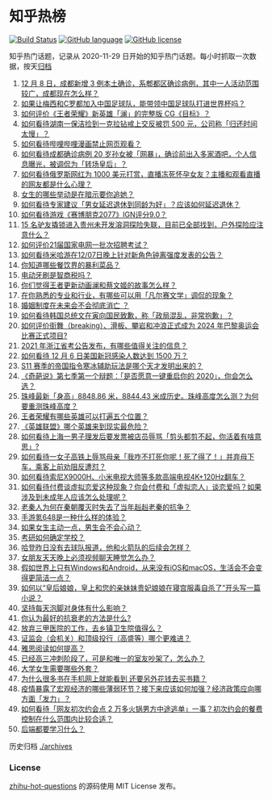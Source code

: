# 知乎热榜
[![Build Status](https://github.com/ToWeLong/zhihu-hot-questions/workflows/CI/badge.svg)](https://github.com/ToWeLong/zhihu-hot-questions/actions)
[![GitHub language](https://img.shields.io/badge/language-golang-orange.svg)](https://golang.org/)
[![GitHub license](https://img.shields.io/github/license/ToWeLong/zhihu-hot-questions)](https://github.com/ToWeLong/zhihu-hot-questions/blob/main/LICENSE)

知乎热门话题，记录从 2020-11-29 日开始的知乎热门话题。每小时抓取一次数据，按天[归档](./archives)

<!-- BEGIN -->

1. [12 月 8 日，成都新增 3 例本土确诊，系郫都区确诊病例，其中一人活动范围较广，成都现在怎么样？](https://www.zhihu.com/question/433711159)
1. [如果让梅西和C罗都加入中国足球队，能带领中国足球队打进世界杯吗？](https://www.zhihu.com/question/357940746)
1. [如何评价《王者荣耀》新英雄「澜」的完整版 CG《目标》？](https://www.zhihu.com/question/433845128)
1. [如何看待湖南一保洁捡到一克拉钻戒上交反被罚 500 元，公司称「归还时间太慢」？](https://www.zhihu.com/question/433753693)
1. [如何看待哔哩哔哩漫画禁止网页观看？](https://www.zhihu.com/question/433772324)
1. [如何看待成都确诊病例 20 岁孙女被「网暴」，确诊前出入多家酒吧，个人信息曝光，被调侃为「转场皇后」？](https://www.zhihu.com/question/433875675)
1. [如何看待俄罗斯网红为 1000 美元打赏，直播冻死怀孕女友？主播和观看直播的网友都是什么心理？](https://www.zhihu.com/question/433693972)
1. [女生的哪些举动是在暗示要你追她？](https://www.zhihu.com/question/59024006)
1. [如何看待专家建议「男女延迟退休到同龄为好」？应该如何延迟退休？](https://www.zhihu.com/question/433681374)
1. [如何看待游戏《赛博朋克2077》IGN评分9.0？](https://www.zhihu.com/question/433826856)
1. [15 名驴友撬锁进入贵州未开发溶洞探险失联，目前已全部找到，户外探险应注意什么？](https://www.zhihu.com/question/433750186)
1. [如何评价21届国家电网一批次招聘考试？](https://www.zhihu.com/question/433709160)
1. [如何看待米哈游在12/07日晚上针对新角色钟离强度发表的公告？](https://www.zhihu.com/question/433818130)
1. [你知道哪些餐饮界的暴利菜品？](https://www.zhihu.com/question/430100068)
1. [电动牙刷是智商税吗？](https://www.zhihu.com/question/60799591)
1. [你们觉得王者更新动画澜和蔡文姬的故事怎么样？](https://www.zhihu.com/question/433871538)
1. [在你熟悉的专业和行业，有哪些可以用「凡尔赛文学」调侃的现象？](https://www.zhihu.com/question/430561630)
1. [婚姻制度在未来会不会彻底消亡 ？](https://www.zhihu.com/question/366945849)
1. [如何看待韩国总统文在寅向国民致歉，称「政局混乱，非常抱歉」？](https://www.zhihu.com/question/433756369)
1. [如何评价街舞（breaking）、滑板、攀岩和冲浪正式成为 2024 年巴黎奥运会比赛正式项目?](https://www.zhihu.com/question/433842940)
1. [2021 年浙江省考公告发布，有哪些值得关注的信息？](https://www.zhihu.com/question/433766684)
1. [如何看待 12 月 6 日美国新冠感染人数达到 1500 万？](https://www.zhihu.com/question/433558420)
1. [S11 赛季的帝国指令寒冰辅助玩法是哪个天才发明出来的？](https://www.zhihu.com/question/433607921)
1. [《奇葩说》第七季第一个辩题：「是否愿意一键重启你的 2020」，你会怎么选？](https://www.zhihu.com/question/433880332)
1. [珠峰最新「身高」8848.86 米，8844.43 米成历史。珠峰高度怎么测？为何要重测珠峰高度？](https://www.zhihu.com/question/433728667)
1. [王者荣耀有哪些英雄可以打遍五个位置？](https://www.zhihu.com/question/404561238)
1. [《英雄联盟》哪个英雄来到现实最危险？](https://www.zhihu.com/question/432844368)
1. [如何看待上海一男子理发后要发票被店员辱骂「剪头都剪不起，你活着有啥意思」?](https://www.zhihu.com/question/433734698)
1. [如何看待一女子高铁上辱骂母亲「我咋不打死你呢！死了得了！」并弃母下车，乘客上前劝阻反遭怼？](https://www.zhihu.com/question/433852772)
1. [如何看待索尼X9000H、小米电视大师等多款高端电视4K+120Hz翻车？](https://www.zhihu.com/question/433325374)
1. [如何看待付费谈虚拟恋爱这种现象？你会付费和「虚拟恋人」谈恋爱吗？如果涉及到未成年人应该怎么处理呢？](https://www.zhihu.com/question/433838363)
1. [老秦人为何在秦朝覆灭时失去了当年赳赳老秦的抗争？](https://www.zhihu.com/question/23376439)
1. [手游氪648是一种什么样的体验？](https://www.zhihu.com/question/432647586)
1. [如果女生主动一点，男生会不会心动？](https://www.zhihu.com/question/432129590)
1. [考研如何确定学校？](https://www.zhihu.com/question/265595875)
1. [哈登昨日没有去球队报道，他和火箭队的后续会怎样？](https://www.zhihu.com/question/433854967)
1. [女朋友天天晚上必须视频聊天睡觉怎么办？](https://www.zhihu.com/question/433078860)
1. [假如世界上只有Windows和Android，从来没有iOS和macOS，生活会不会变得更简洁一点？](https://www.zhihu.com/question/432669057)
1. [如何以“皇后娘娘，皇上和您的亲妹妹贵妃娘娘在寝宫服毒自杀了”开头写一篇小说？](https://www.zhihu.com/question/401255812)
1. [坚持每天泡脚对身体有什么影响？](https://www.zhihu.com/question/65305368)
1. [你认为最好的抗衰老的方法是什么?](https://www.zhihu.com/question/24886476)
1. [放弃三甲医院的工作，去乡镇卫生院值得么？](https://www.zhihu.com/question/429173573)
1. [证监会（会机关）和顶级投行（高盛等）哪个更难进？](https://www.zhihu.com/question/391884169)
1. [雅思阅读如何提高？](https://www.zhihu.com/question/48702044)
1. [已经高三冲刺阶段了，可是和唯一的室友吵架了，怎么办？](https://www.zhihu.com/question/433478402)
1. [大学女生需要哪些外套？](https://www.zhihu.com/question/293964461)
1. [为什么很多书在手机网上就能看到 还要另外花钱去买书籍？](https://www.zhihu.com/question/329555775)
1. [疫情暴露了宏观经济的哪些薄弱环节？接下来应该如何加强？经济政策应向哪方面「发力」？](https://www.zhihu.com/question/432793188)
1. [如何看待「网友初次约会点 2 万多火锅男方中途逃单」一事？初次约会的餐费控制在什么范围内比较合适？](https://www.zhihu.com/question/433747941)
1. [后端都要学习什么？](https://www.zhihu.com/question/24952874)

<!-- END -->

历史归档 [./archives](./archives)


### License
[zhihu-hot-questions](https://github.com/towelong/zhihu-hot-questions) 的源码使用 MIT License 发布。